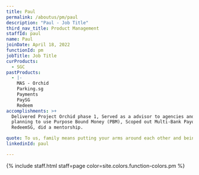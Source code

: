 ```yaml
---
title: Paul
permalink: /aboutus/pm/paul
description: "Paul - Job Title"
third_nav_title: Product Management
staffId: paul
name: Paul
joinDate: April 18, 2022
functionId: pm
jobTitle: Job Title
curProducts:
  - SGC
pastProducts:
  - |-
    MAS - Orchid
    Parking.sg
    Payments
    PaySG
    Redeem
accomplishments: >+
  Delivered Project Orchid phase 1, Served as a advisor to agencies and banks
  planning to use Purpose Bound Money (PBM), Scoped out Multi-Bank Payouts for
  RedeemSG, did a mentorship.

quote: To us, family means putting your arms around each other and being there.
linkedinId: paul

---
```


{% include staff.html staff=page color=site.colors.function-colors.pm %}
